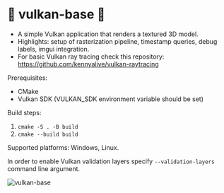 # 🌋 vulkan-base 🖖

* A simple Vulkan application that renders a textured 3D model.
* Highlights: setup of rasterization pipeline, timestamp queries, debug labels, imgui integration.
* For basic Vulkan ray tracing check this repository: https://github.com/kennyalive/vulkan-raytracing

Prerequisites:
* CMake
* Vulkan SDK  (VULKAN_SDK environment variable should be set)

Build steps: 

1. `cmake -S . -B build`
2. `cmake --build build`

Supported platforms: Windows, Linux.

In order to enable Vulkan validation layers specify ```--validation-layers``` command line argument.

![vulkan-base](https://user-images.githubusercontent.com/4964024/64047691-c812e280-cb6f-11e9-8f26-76c4ee8860cd.png)
